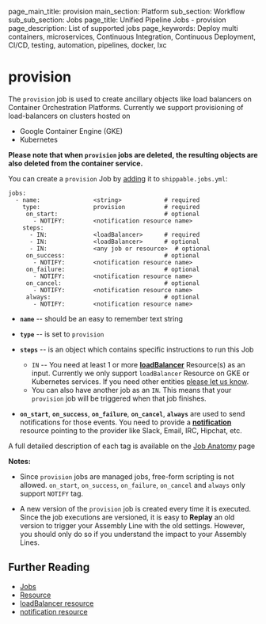 page_main_title: provision
main_section: Platform
sub_section: Workflow
sub_sub_section: Jobs
page_title: Unified Pipeline Jobs - provision
page_description: List of supported jobs
page_keywords: Deploy multi containers, microservices, Continuous Integration, Continuous Deployment, CI/CD, testing, automation, pipelines, docker, lxc

# provision
The `provision` job is used to create ancillary objects like load balancers on Container Orchestration Platforms. Currently we support provisioning of load-balancers on clusters hosted on

- Google Container Engine (GKE)
- Kubernetes

**Please note that when `provision` jobs are deleted, the resulting objects are also deleted from the container service.**

You can create a `provision` Job by [adding](/platform/tutorial/workflow/howto-crud-job#adding) it to `shippable.jobs.yml`:

```
jobs:
  - name: 				<string>			# required
    type: 				provision			# required
	 on_start:								# optional
	   - NOTIFY: 		<notification resource name>
    steps:
      - IN: 			<loadBalancer>		# required
      - IN: 			<loadBalancer>		# optional
      - IN: 			<any job or resource>  # optional
	 on_success:							# optional
	   - NOTIFY: 		<notification resource name>
	 on_failure:							# optional
	   - NOTIFY: 		<notification resource name>
	 on_cancel:								# optional
	   - NOTIFY: 		<notification resource name>
	 always:								# optional
	   - NOTIFY:		<notification resource name>
```

* **`name`** -- should be an easy to remember text string

* **`type`** -- is set to `provision`

* **`steps`** -- is an object which contains specific instructions to run this Job
	* `IN` -- You need at least 1 or more [**loadBalancer**](/platform/workflow/resource/loadBalancer/) Resource(s) as an input. Currently we only support `loadBalancer` Resource on GKE or Kubernetes services. If you need other entities [please let us know](https://www.github.com/Shippable/support/new).
  * You can also have another job as an `IN`. This means that your `provision` job will be triggered when that job finishes.

* **`on_start`**, **`on_success`**, **`on_failure`**, **`on_cancel`**, **`always`** are used to send notifications for those events. You need to provide a [**notification**](/platform/workflow/resource/notification) resource pointing to the provider like Slack, Email, IRC, Hipchat, etc.

A full detailed description of each tag is available on the [Job Anatomy](/platform/tutorial/workflow/shippable-jobs-yml) page


**Notes:**

- Since `provision` jobs are managed jobs, free-form scripting is not allowed. `on_start`, `on_success`, `on_failure`, `on_cancel` and `always` only support `NOTIFY` tag.

- A new version of the `provision` job is created every time it is executed. Since the job executions are versioned, it is easy to **Replay** an old version to trigger your Assembly Line with the old settings. However, you should only do so if you understand the impact to your Assembly Lines.

## Further Reading
* [Jobs](/platform/workflow/job/overview)
* [Resource](/platform/workflow/resource/overview)
* [loadBalancer resource](/platform/workflow/resource/loadBalancer/)
* [notification resource](/platform/workflow/resource/notification/)
